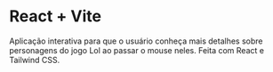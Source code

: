 # React + Vite

Aplicação interativa para que o usuário conheça mais detalhes sobre personagens do jogo Lol ao passar o mouse neles. Feita com React e Tailwind CSS.
